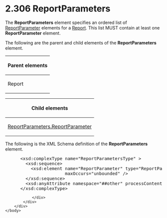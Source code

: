 <html dir="LTR" xmlns:mshelp="http://msdn.microsoft.com/mshelp" xmlns:ddue="http://ddue.schemas.microsoft.com/authoring/2003/5" xmlns:xlink="http://www.w3.org/1999/xlink" xmlns:tool="http://www.microsoft.com/tooltip">
    <head>
        <meta http-equiv="Content-Type" content="text/html; CHARSET=utf-8"></meta>
        <meta name="save" content="history"></meta>
        <title>2.306 ReportParameters</title>
        <xml>
            <mshelp:toctitle title="2.306 ReportParameters"></mshelp:toctitle>
            <mshelp:rltitle title="[MS-RDL]: ReportParameters"></mshelp:rltitle>
            <mshelp:keyword index="A" term="615fae60-39c0-4770-8735-bdcf6d368031"></mshelp:keyword>
            <mshelp:attr name="DCSext.ContentType" value="open specification"></mshelp:attr>
            <mshelp:attr name="AssetID" value="615fae60-39c0-4770-8735-bdcf6d368031"></mshelp:attr>
            <mshelp:attr name="TopicType" value="kbRef"></mshelp:attr>
            <mshelp:attr name="DCSext.Title" value="[MS-RDL]: ReportParameters" />
        </xml>
    </head>
    <body>
        <div id="header">
            <h1 class="heading">2.306 ReportParameters</h1>
        </div>
        <div id="mainSection">
            <div id="mainBody">
                <div id="allHistory" class="saveHistory"></div>
                <div id="sectionSection0" class="section" name="collapseableSection">
                    

<p>The <b>ReportParameters</b> element specifies an ordered
list of <a href="7c3f4c83-9172-48db-94c1-693295c5d623.html">ReportParameter</a>
elements for a <a href="6bbaafec-020b-406c-b4e7-5e4318b616cb.html">Report</a>.
This list MUST contain at least one <b>ReportParameter</b> element.</p>

<p>The following are the parent and child elements of the <b>ReportParameters</b>
element.</p>

<table>
 <thead>
  <tr>
   <th>
   <p>Parent elements</p>
   </th>
  </tr>
 </thead>
 <tr>
  <td>
  <p>Report</p>
  </td>
 </tr>
</table>

<p> </p>

<table>
 <thead>
  <tr>
   <th>
   <p>Child elements</p>
   </th>
  </tr>
 </thead>
 <tr>
  <td>
  <p><a href="b2f5bdb2-5bd9-4c31-a5d2-c91e3d0fc6b9.html">ReportParameters.ReportParameter</a>
  </p>
  </td>
 </tr>
</table>

<p>The following is the XML Schema definition of the <b>ReportParameters</b>
element.</p>

<dl>
<dd>
<div><pre> &lt;xsd:complexType name=&quot;ReportParametersType&quot; &gt;
   &lt;xsd:sequence&gt;
     &lt;xsd:element name=&quot;ReportParameter&quot; type=&quot;ReportParameterType&quot; 
                  maxOccurs=&quot;unbounded&quot; /&gt;
   &lt;/xsd:sequence&gt;
   &lt;xsd:anyAttribute namespace=&quot;##other&quot; processContents=&quot;skip&quot; /&gt;
 &lt;/xsd:complexType&gt;
</pre></div>
</dd></dl>


                </div>
            </div>
        </div>
    </body>
</html>